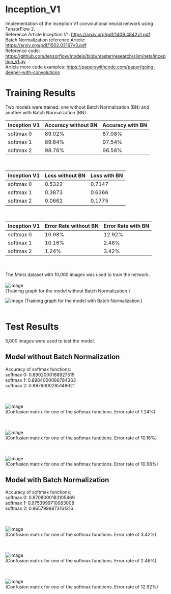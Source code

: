 # Inception_V1 
Implementation of the Inception V1 convolutional neural network using TensorFlow 2.  <br/>
Reference Article Inception V1: https://arxiv.org/pdf/1409.4842v1.pdf  <br/>
Batch Normalization reference Article: https://arxiv.org/pdf/1502.03167v3.pdf <br/>
Reference code: https://github.com/tensorflow/models/blob/master/research/slim/nets/inception_v1.py <br/>
Article more code examples: https://paperswithcode.com/paper/going-deeper-with-convolutions  <br/>

# Training Results
Two models were trained: one without Batch Normalization (BN) and another with Batch Normalization (BN). <br/>

| Inception V1  | Accuracy without BN | Accuracy with BN |
| ------------- | ------------------ | ---------------- | 
|  softmax 0    |      89.02%        |      87.08%      |
|  softmax 1    |      89.84%        |      97.54%      | 
|  softmax 2    |      98.76%        |      96.58%      |

<br/>

| Inception V1  | Loss without BN | Loss with BN |
| ------------- | --------------- | ------------ | 
|  softmax 0    |     0.5322      |    0.7147    |
|  softmax 1    |     0.3873      |    0.6366    | 
|  softmax 2    |     0.0662      |    0.1775    |

<br/>

| Inception V1  | Error Rate without BN | Error Rate with BN |
| ------------- | --------------------- | ------------------ | 
|  softmax 0    |       10.98%          |       12.92%       |
|  softmax 1    |       10.16%          |        2.46%       | 
|  softmax 2    |        1.24%          |        3.42%       |

<br/><br/>
The Mnist dataset with 10,000 images was used to train the network. <br/><br/>
![image](https://github.com/MarcosVeniciu/Inception_V1/assets/42542651/bdec97aa-a6a8-4784-94b4-7f48da80215c) <br/>
(Training graph for the model without Batch Normalization.) <br/>

![image](https://github.com/MarcosVeniciu/Inception_V1/assets/42542651/4977f246-b089-402f-b568-27c2f5ecd7d2)
(Training graph for the model with Batch Normalization.) <br/><br/>

# Test Results
5,000 images were used to test the model.
## Model without Batch Normalization
Accuracy of softmax functions:  <br/>
    softmax 0: 0.8902000188827515  <br/>
    softmax 1: 0.8984000086784363  <br/>
    softmax 2: 0.9876000285148621  <br/><br/><br/>

![image](https://github.com/MarcosVeniciu/Inception_V1/assets/42542651/41a4a7fd-0674-4f78-ae9e-e9383601f1c5)  <br/>
(Confusion matrix for one of the softmax functions. Error rate of 1.24%) <br/><br/><br/>



![image](https://github.com/MarcosVeniciu/Inception_V1/assets/42542651/763d4936-1b01-459c-b686-7af941a6b3ad)  <br/>
(Confusion matrix for one of the softmax functions. Error rate of 10.16%) <br/><br/><br/>

![image](https://github.com/MarcosVeniciu/Inception_V1/assets/42542651/bc3b1fba-8b91-4141-a028-ac1a57c5c923)  <br/>
(Confusion matrix for one of the softmax functions. Error rate of 10.98%)

## Model with Batch Normalization
Accuracy of softmax functions:  <br/>
    softmax 0: 0.8708000183105469  <br/>
    softmax 1: 0.9753999710083008  <br/>
    softmax 2: 0.9657999873161316  <br/><br/><br/>
    
![image](https://github.com/MarcosVeniciu/Inception_V1/assets/42542651/4d93f8d4-2fee-49db-9a7f-f392ff963fb9) <br/>
(Confusion matrix for one of the softmax functions. Error rate of 3.42%) <br/><br/><br/>

![image](https://github.com/MarcosVeniciu/Inception_V1/assets/42542651/32fd00c3-850f-4404-bfa9-723b91f5e0d3) <br/>
(Confusion matrix for one of the softmax functions. Error rate of 2.46%) <br/><br/><br/>

![image](https://github.com/MarcosVeniciu/Inception_V1/assets/42542651/0cd2e9fe-8e91-47b3-a73e-a47a09ce60a2) <br/>
(Confusion matrix for one of the softmax functions. Error rate of 12.92%) <br/><br/><br/>
 
